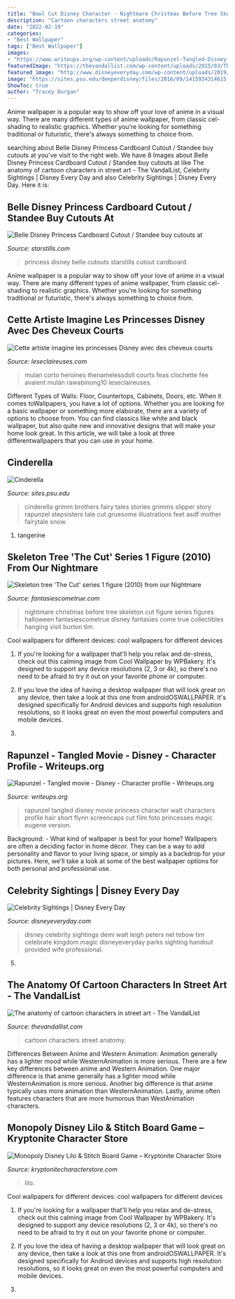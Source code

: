```yaml
---
title: "Bowl Cut Disney Character - Nightmare Christmas Before Tree Skeleton Cut Figure Series Figures Halloween Fantasiescometrue Disney Fantasies Come True Collectibles Hanging Visit Burton Tim"
description: "Cartoon characters street anatomy"
date: "2022-02-19"
categories:
- "Best Wallpaper"
tags: ["Best Wallpaper"]
images:
- "https://www.writeups.org/wp-content/uploads/Rapunzel-Tangled-Disney-j.jpg"
featuredImage: "https://thevandallist.com/wp-content/uploads/2015/03/The-anatomy-of-cartoon-characters-in-street-art-14.jpg"
featured_image: "http://www.disneyeveryday.com/wp-content/uploads/2019/01/66AFDFB7-EF85-476F-B91C-9637FF43B75D-940x1410.jpeg"
image: "https://sites.psu.edu/deeperdisney/files/2016/09/1415934314615_wps_9_DBHRJF_Cinderella_from_a_-25g3mux.jpg"
ShowToc: true
author: "Tracey Durgan"
---
```



Anime wallpaper is a popular way to show off your love of anime in a visual way. There are many different types of anime wallpaper, from classic cel-shading to realistic graphics. Whether you're looking for something traditional or futuristic, there's always something to choice from.

	

		
searching about Belle Disney Princess Cardboard Cutout / Standee buy cutouts at you've visit to the right web. We have 8 Images about Belle Disney Princess Cardboard Cutout / Standee buy cutouts at like The anatomy of cartoon characters in street art - The VandalList, Celebrity Sightings | Disney Every Day and also Celebrity Sightings | Disney Every Day. Here it is:
		
    
## Belle Disney Princess Cardboard Cutout / Standee Buy Cutouts At

<img loading=lazy src="https://cdn7.bigcommerce.com/s-ydriczk/products/82061/images/81650/lifesize_cardboard_cutout_of_Belle_disney_princess_buy_cutouts_at_starstills__89635__52770.1394511986.450.659.jpg?c=2" onerror="this.onerror=null;this.src='https://tse2.mm.bing.net/th?id=OIP.4e9pClfjn7Qo9GnwZchCrwAAAA&amp;pid=15.1';" alt="Belle Disney Princess Cardboard Cutout / Standee buy cutouts at">

_Source: starstills.com_

>princess disney belle cutouts starstills cutout cardboard. 

	

Anime wallpaper is a popular way to show off your love of anime in a visual way. There are many different types of anime wallpaper, from classic cel-shading to realistic graphics. Whether you're looking for something traditional or futuristic, there's always something to choice from.

    
## Cette Artiste Imagine Les Princesses Disney Avec Des Cheveux Courts

<img loading=lazy src="https://www.leseclaireuses.com/ec_content/20190723-mulan.jpg" onerror="this.onerror=null;this.src='https://tse3.mm.bing.net/th?id=OIP.O8mF47Xal3tNn4MbAVM_3wHaEr&amp;pid=15.1';" alt="Cette artiste imagine les princesses Disney avec des cheveux courts">

_Source: leseclaireuses.com_

>mulan corto heroines thenamelessdoll courts feas clochette fée avaient mulán rawabinong10 leseclaireuses. 

	

Different Types of Walls: Floor, Countertops, Cabinets, Doors, etc.
When it comes toWallpapers, you have a lot of options. Whether you are looking for a basic wallpaper or something more elaborate, there are a variety of options to choose from. You can find classics like white and black wallpaper, but also quite new and innovative designs that will make your home look great. In this article, we will take a look at three differentwallpapers that you can use in your home.

    
## Cinderella

<img loading=lazy src="https://sites.psu.edu/deeperdisney/files/2016/09/1415934314615_wps_9_DBHRJF_Cinderella_from_a_-25g3mux.jpg" onerror="this.onerror=null;this.src='https://tse4.mm.bing.net/th?id=OIP.htj8OmE6Lv9Fvt5XYTEN5gDJEs&amp;pid=15.1';" alt="Cinderella">

_Source: sites.psu.edu_

>cinderella grimm brothers fairy tales stories grimms slipper story rapunzel stepsisters tale cut gruesome illustrations feet asdf mother fairytale snow. 

	

1. tangerine 

    
## Skeleton Tree &#039;The Cut&#039; Series 1 Figure (2010) From Our Nightmare

<img loading=lazy src="http://www.fantasiescometrue.com/images/medium/fct_8476762413d7075.jpg" onerror="this.onerror=null;this.src='https://tse3.mm.bing.net/th?id=OIP.W8ym6x-4t0A70FCIIzVHtgAAAA&amp;pid=15.1';" alt="Skeleton tree &#039;The Cut&#039; series 1 figure (2010) from our Nightmare">

_Source: fantasiescometrue.com_

>nightmare christmas before tree skeleton cut figure series figures halloween fantasiescometrue disney fantasies come true collectibles hanging visit burton tim. 

	

Cool wallpapers for different devices:
cool wallpapers for different devices 

1. If you're looking for a wallpaper that'll help you relax and de-stress, check out this calming image from Cool Wallpaper by WPBakery. It's designed to support any device resolutions (2, 3 or 4k), so there's no need to be afraid to try it out on your favorite phone or computer.

2. If you love the idea of having a desktop wallpaper that will look great on any device, then take a look at this one from androidOSWALLPAPER. It's designed specifically for Android devices and supports high resolution resolutions, so it looks great on even the most powerful computers and mobile devices.

3.

    
## Rapunzel - Tangled Movie - Disney - Character Profile - Writeups.org

<img loading=lazy src="https://www.writeups.org/wp-content/uploads/Rapunzel-Tangled-Disney-j.jpg" onerror="this.onerror=null;this.src='https://tse3.mm.bing.net/th?id=OIP.iFabWl-z3Zq1ySw8nowSSAHaLS&amp;pid=15.1';" alt="Rapunzel - Tangled movie - Disney - Character profile - Writeups.org">

_Source: writeups.org_

>rapunzel tangled disney movie princess character walt characters profile hair short flynn screencaps cut film foto princesses magic eugene version. 

	

Background: - What kind of wallpaper is best for your home?
Wallpapers are often a deciding factor in home décor. They can be a way to add personality and flavor to your living space, or simply as a backdrop for your pictures. Here, we'll take a look at some of the best wallpaper options for both personal and professional use.

    
## Celebrity Sightings | Disney Every Day

<img loading=lazy src="http://www.disneyeveryday.com/wp-content/uploads/2019/01/66AFDFB7-EF85-476F-B91C-9637FF43B75D-940x1410.jpeg" onerror="this.onerror=null;this.src='https://tse2.mm.bing.net/th?id=OIP.a92CWOvnuBvftgcUNpkRygHaLH&amp;pid=15.1';" alt="Celebrity Sightings | Disney Every Day">

_Source: disneyeveryday.com_

>disney celebrity sightings demi walt leigh peters nel tebow tim celebrate kingdom magic disneyeveryday parks sighting handout provided wife professional. 

	

5.

    
## The Anatomy Of Cartoon Characters In Street Art - The VandalList

<img loading=lazy src="https://thevandallist.com/wp-content/uploads/2015/03/The-anatomy-of-cartoon-characters-in-street-art-14.jpg" onerror="this.onerror=null;this.src='https://tse4.mm.bing.net/th?id=OIP.TxARA4jlBJkiok_XfquMGQHaJ8&amp;pid=15.1';" alt="The anatomy of cartoon characters in street art - The VandalList">

_Source: thevandallist.com_

>cartoon characters street anatomy. 

	

Differences Between Anime and Western Animation: Animation generally has a lighter mood while WesternAnimation is more serious.
There are a few key differences between anime and Western Animation. One major difference is that anime generally has a lighter mood while WesternAnimation is more serious. Another big difference is that anime typically uses more animation than WesternAnimation. Lastly, anime often features characters that are more humorous than WestAnimation characters.

    
## Monopoly Disney Lilo &amp; Stitch Board Game – Kryptonite Character Store

<img loading=lazy src="https://cdn.shopify.com/s/files/1/2324/7215/products/MonopolyDisneyLilo_StitchBoardGame2_800x.jpg?v=1590686898" onerror="this.onerror=null;this.src='https://tse2.mm.bing.net/th?id=OIP.3jN1hdXozUnNBZ4UgpbIsQHaHa&amp;pid=15.1';" alt="Monopoly Disney Lilo &amp; Stitch Board Game – Kryptonite Character Store">

_Source: kryptonitecharacterstore.com_

>lilo. 

	

Cool wallpapers for different devices:
cool wallpapers for different devices 

1. If you're looking for a wallpaper that'll help you relax and de-stress, check out this calming image from Cool Wallpaper by WPBakery. It's designed to support any device resolutions (2, 3 or 4k), so there's no need to be afraid to try it out on your favorite phone or computer.

2. If you love the idea of having a desktop wallpaper that will look great on any device, then take a look at this one from androidOSWALLPAPER. It's designed specifically for Android devices and supports high resolution resolutions, so it looks great on even the most powerful computers and mobile devices.

3.

